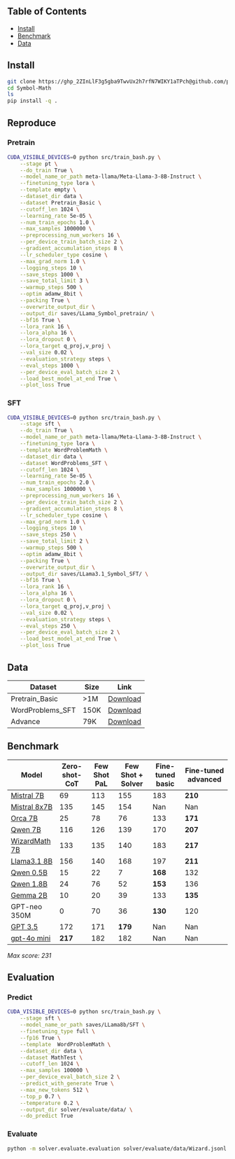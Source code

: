 ## Table of Contents

- [Install](#install)
- [Benchmark](#benchmark)
- [Data](#data)

## Install
```bash
git clone https://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@github.com/pepoo20/Symbol-Math.git
cd Symbol-Math
ls
pip install -q .
```

## Reproduce

### Pretrain
```bash
CUDA_VISIBLE_DEVICES=0 python src/train_bash.py \
    --stage pt \
    --do_train True \
    --model_name_or_path meta-llama/Meta-Llama-3-8B-Instruct \
    --finetuning_type lora \
    --template empty \
    --dataset_dir data \
    --dataset Pretrain_Basic \
    --cutoff_len 1024 \
    --learning_rate 5e-05 \
    --num_train_epochs 1.0 \
    --max_samples 1000000 \
    --preprocessing_num_workers 16 \
    --per_device_train_batch_size 2 \
    --gradient_accumulation_steps 8 \
    --lr_scheduler_type cosine \
    --max_grad_norm 1.0 \
    --logging_steps 10 \
    --save_steps 1000 \
    --save_total_limit 3 \
    --warmup_steps 500 \
    --optim adamw_8bit \
    --packing True \
    --overwrite_output_dir \
    --output_dir saves/LLama_Symbol_pretrain/ \
    --bf16 True \
    --lora_rank 16 \
    --lora_alpha 16 \
    --lora_dropout 0 \
    --lora_target q_proj,v_proj \
    --val_size 0.02 \
    --evaluation_strategy steps \
    --eval_steps 1000 \
    --per_device_eval_batch_size 2 \
    --load_best_model_at_end True \
    --plot_loss True 
```

### SFT
```bash
CUDA_VISIBLE_DEVICES=0 python src/train_bash.py \
    --stage sft \
    --do_train True \
    --model_name_or_path meta-llama/Meta-Llama-3-8B-Instruct \
    --finetuning_type lora \
    --template WordProblemMath \
    --dataset_dir data \
    --dataset WordProblems_SFT \
    --cutoff_len 1024 \
    --learning_rate 5e-05 \
    --num_train_epochs 2.0 \
    --max_samples 1000000 \
    --preprocessing_num_workers 16 \
    --per_device_train_batch_size 2 \
    --gradient_accumulation_steps 8 \
    --lr_scheduler_type cosine \
    --max_grad_norm 1.0 \
    --logging_steps 10 \
    --save_steps 250 \
    --save_total_limit 2 \
    --warmup_steps 500 \
    --optim adamw_8bit \
    --packing True \
    --overwrite_output_dir \
    --output_dir saves/LLama3.1_Symbol_SFT/ \
    --bf16 True \
    --lora_rank 16 \
    --lora_alpha 16 \
    --lora_dropout 0 \
    --lora_target q_proj,v_proj \
    --val_size 0.02 \
    --evaluation_strategy steps \
    --eval_steps 250 \
    --per_device_eval_batch_size 2 \
    --load_best_model_at_end True \
    --plot_loss True 
```


## Data

| Dataset | Size | Link |
| ------- | ---- | ---- |
| Pretrain_Basic | >1M  | [Download](https://huggingface.co/datasets/MathSymbol/EMSF)
| WordProblems_SFT | 150K | [Download](https://huggingface.co/datasets/MathSymbol/EMSF)
| Advance | 79K | [Download](https://huggingface.co/datasets/MathSymbol/EMSF) |



## Benchmark

| Model                                                     | Zero-shot-CoT | Few Shot PaL | Few Shot + Solver | Fine-tuned basic | Fine-tuned advanced |
| --------------------------------------------------------- | ------------- | ------------- | ----------------- | ----------------- | -------------------- |
| [Mistral 7B](https://huggingface.co/deepseek-ai)           | 69            | 113           | 155               | 183               | **210**              |
| [Mistral 8x7B](https://huggingface.co/tiiuae)              | 135           | 145           | 154               | Nan               | Nan                  |
| [Orca 7B](https://huggingface.co/microsoft)                | 25            | 78            | 76                | 133               | **171**              |
| [Qwen 7B](https://huggingface.co/qwen-ai)                  | 116           | 126           | 139               | 170               | **207**              |
| [WizardMath 7B](https://huggingface.co/wizardmath)         | 133           | 135           | 140               | 183               | **217**              |
| [Llama3.1 8B](https://huggingface.co/facebook/llama)       | 156           | 140           | 168               | 197               | **211**              |
| [Qwen 0.5B](https://huggingface.co/qwen-ai)                | 15            | 22            | 7                 | **168**           | 132                  |
| [Qwen 1.8B](https://huggingface.co/qwen-ai)                | 24            | 76            | 52                | **153**           | 136                  |
| [Gemma 2B](https://huggingface.co/gemma-ai)                | 10            | 20            | 39                | 133               | **135**              |
| GPT-neo 350M | 0             | 70            | 36                | **130**           | 120                  |
| [GPT 3.5](https://huggingface.co/openai/gpt-3.5-turbo)     | 172           | 171           | **179**           | Nan               | Nan                  |
| [gpt-4o mini](https://huggingface.co/openai/gpt-4)         | **217**       | 182           | 182               | Nan               | Nan                  |

_Max score: 231_

## Evaluation

### Predict
```bash
CUDA_VISIBLE_DEVICES=0 python src/train_bash.py \
    --stage sft \
    --model_name_or_path saves/LLama8b/SFT \
    --finetuning_type full \
    --fp16 True \
    --template  WordProblemMath \
    --dataset_dir data \
    --dataset MathTest \
    --cutoff_len 1024 \
    --max_samples 100000 \
    --per_device_eval_batch_size 2 \
    --predict_with_generate True \
    --max_new_tokens 512 \
    --top_p 0.7 \
    --temperature 0.2 \
    --output_dir solver/evaluate/data/ \
    --do_predict True
```

### Evaluate
```bash
python -m solver.evaluate.evaluation solver/evaluate/data/Wizard.jsonl solver/evaluate/data/test.jsonl

```
<!-- 
## Requirement

| Mandatory    | Minimum | Recommend |
| ------------ | ------- | --------- |
| python       | 3.8     | 3.10      |
| torch        | 1.13.1  | 2.2.0     |
| transformers | 4.37.2  | 4.39.3    |
| datasets     | 2.14.3  | 2.18.0    |
| accelerate   | 0.27.2  | 0.28.0    |
| peft         | 0.9.0   | 0.10.0    |
| trl          | 0.8.1   | 0.8.1     |

| Optional     | Minimum | Recommend |
| ------------ | ------- | --------- |
| CUDA         | 11.6    | 12.2      |
| deepspeed    | 0.10.0  | 0.14.0    |
| bitsandbytes | 0.39.0  | 0.43.0    |
| flash-attn   | 2.3.0   | 2.5.6     | -->

